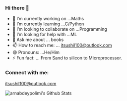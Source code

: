 ### Hi there 👋


- 🔭 I’m currently working on ...Maths
- 🌱 I’m currently learning ...C/Python
- 👯 I’m looking to collaborate on ...Programming
- 🤔 I’m looking for help with ...ML
- 💬 Ask me about ... books
- 📫 How to reach me: ... itsushil100@outlook.com
- 😄 Pronouns: ...He/Him
- ⚡ Fun fact: ... From Sand to silicon to Microprocessor.
### Connect with me:
itsushil100@outlook.com

<img align="left" alt="arnabdeypolimi's Github Stats" src="https://github-readme-stats.vercel.app/api?username=sushil787&show_icons=true&hide_border=true" />

